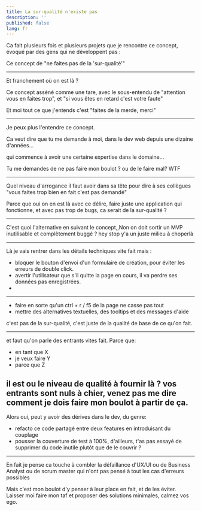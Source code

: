 ```yaml
---
title: La sur-qualité n'existe pas 
description: ''
published: false
lang: fr
---
```


Ca fait plusieurs fois et plusieurs projets que je rencontre ce concept, évoqué par des gens qui ne développent pas :

Ce concept de "ne faites pas de la 'sur-qualité'"

---

Et franchement où on est là ?

Ce concept asséné comme une tare, avec le sous-entendu de "attention vous en faites trop", et "si vous êtes en retard c'est votre faute"

Et moi tout ce que j'entends c'est "faites de la merde, merci"

---

Je peux plus l'entendre ce concept.

Ca veut dire que tu me demande à moi,  dans le dev web depuis une dizaine d'années... 

qui commence à avoir une certaine expertise dans le domaine... 

Tu me demandes de ne pas faire mon boulot ? ou de le faire mal? WTF

---

Quel niveau d'arrogance il faut avoir dans sa tête pour dire à ses collègues "vous faites trop bien en fait c'est pas demandé"

Parce que oui on en est là avec ce délire, faire juste une application qui fonctionne, et avec pas trop de bugs, ca serait de la sur-qualité ? 

---

C'est quoi l'alternative en suivant le concept,,Non on doit sortir un MVP inutilisable et complètement buggé ? hey stop y'a un juste milieu à choperlà

---

Là je vais rentrer dans les détails techniques vite fait mais :

- bloquer le bouton d'envoi d'un formulaire de création, pour éviter les erreurs de double click.
- avertir l'utilisateur que s'il quitte la page en cours, il va perdre ses données pas enregistrées.
- 

---
- faire en sorte qu'un ctrl + r / f5 de la page ne casse pas tout
- mettre des alternatives textuelles, des tooltips et des messages d'aide

c'est pas de la sur-qualité, c'est juste de la qualité de base de ce qu'on fait.

---
et faut qu'on parle des entrants vites fait. Parce que:

- en tant que X
- je veux faire Y
- parce que Z

il est ou le niveau de qualité à fournir là ? vos entrants sont nuls à chier, venez pas me dire comment je dois faire mon boulot à partir de ça.
---

Alors oui, peut y avoir des dérives dans le dev, du genre:

- refacto ce code partagé entre deux features en introduisant du couplage
- pousser la couverture de test à 100%, d'ailleurs, t'as pas essayé de supprimer du code inutile plutôt que de le couvrir ?

---

En fait je pense ca touche à combler la défaillance d'UX/UI ou de Business Analyst ou de scrum master qui n'ont pas pensé à tout les cas d'erreurs possibles

Mais c'est mon boulot d'y penser à leur place en fait, et de les éviter. Laisser moi faire mon taf et proposer des solutions minimales, calmez vos ego.